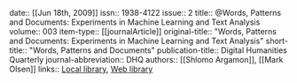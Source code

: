 date:: [[Jun 18th, 2009]]
issn:: 1938-4122
issue:: 2
title:: @Words, Patterns and Documents: Experiments in Machine Learning and Text Analysis
volume:: 003
item-type:: [[journalArticle]]
original-title:: "Words, Patterns and Documents: Experiments in Machine Learning and Text Analysis"
short-title:: "Words, Patterns and Documents"
publication-title:: Digital Humanities Quarterly
journal-abbreviation:: DHQ
authors:: [[Shlomo Argamon]], [[Mark Olsen]]
links:: [Local library](zotero://select/groups/2386895/items/V73IN6NJ), [Web library](https://www.zotero.org/groups/2386895/items/V73IN6NJ)
